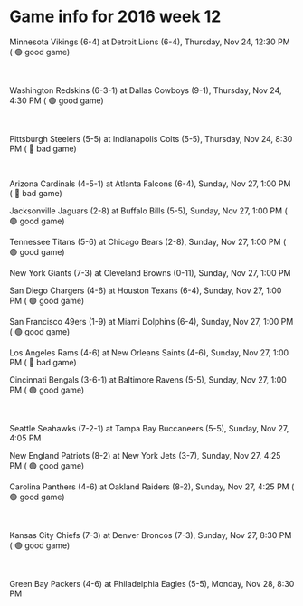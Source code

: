 # Game info for 2016 week 12

Minnesota Vikings (6-4) at Detroit Lions (6-4), Thursday, Nov 24, 12:30 PM (	:green_circle: good game)


<br/>

Washington Redskins (6-3-1) at Dallas Cowboys (9-1), Thursday, Nov 24, 4:30 PM (	:green_circle: good game)


<br/>

Pittsburgh Steelers (5-5) at Indianapolis Colts (5-5), Thursday, Nov 24, 8:30 PM (	:red_circle: bad game)


<br/>

Arizona Cardinals (4-5-1) at Atlanta Falcons (6-4), Sunday, Nov 27, 1:00 PM (	:red_circle: bad game)

Jacksonville Jaguars (2-8) at Buffalo Bills (5-5), Sunday, Nov 27, 1:00 PM (	:green_circle: good game)

Tennessee Titans (5-6) at Chicago Bears (2-8), Sunday, Nov 27, 1:00 PM (	:green_circle: good game)

New York Giants (7-3) at Cleveland Browns (0-11), Sunday, Nov 27, 1:00 PM

San Diego Chargers (4-6) at Houston Texans (6-4), Sunday, Nov 27, 1:00 PM (	:green_circle: good game)

San Francisco 49ers (1-9) at Miami Dolphins (6-4), Sunday, Nov 27, 1:00 PM (	:green_circle: good game)

Los Angeles Rams (4-6) at New Orleans Saints (4-6), Sunday, Nov 27, 1:00 PM (	:red_circle: bad game)

Cincinnati Bengals (3-6-1) at Baltimore Ravens (5-5), Sunday, Nov 27, 1:00 PM (	:green_circle: good game)


<br/>

Seattle Seahawks (7-2-1) at Tampa Bay Buccaneers (5-5), Sunday, Nov 27, 4:05 PM

New England Patriots (8-2) at New York Jets (3-7), Sunday, Nov 27, 4:25 PM (	:green_circle: good game)

Carolina Panthers (4-6) at Oakland Raiders (8-2), Sunday, Nov 27, 4:25 PM (	:green_circle: good game)


<br/>

Kansas City Chiefs (7-3) at Denver Broncos (7-3), Sunday, Nov 27, 8:30 PM (	:green_circle: good game)


<br/>

Green Bay Packers (4-6) at Philadelphia Eagles (5-5), Monday, Nov 28, 8:30 PM

